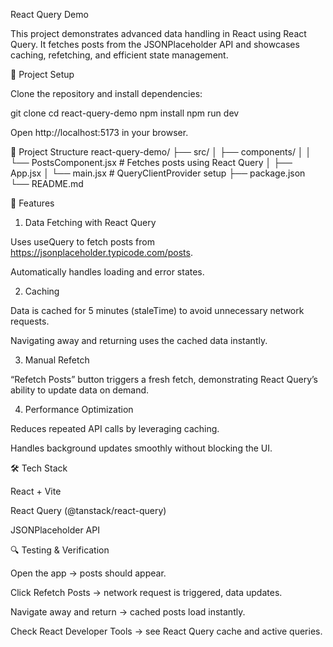 React Query Demo

This project demonstrates advanced data handling in React using React Query.
It fetches posts from the JSONPlaceholder API and showcases caching, refetching, and efficient state management.

🚀 Project Setup

Clone the repository and install dependencies:

git clone <your-repo-url>
cd react-query-demo
npm install
npm run dev


Open http://localhost:5173
 in your browser.

📂 Project Structure
react-query-demo/
├── src/
│   ├── components/
│   │   └── PostsComponent.jsx   # Fetches posts using React Query
│   ├── App.jsx
│   └── main.jsx                 # QueryClientProvider setup
├── package.json
└── README.md

📝 Features
1. Data Fetching with React Query

Uses useQuery to fetch posts from https://jsonplaceholder.typicode.com/posts.

Automatically handles loading and error states.

2. Caching

Data is cached for 5 minutes (staleTime) to avoid unnecessary network requests.

Navigating away and returning uses the cached data instantly.

3. Manual Refetch

“Refetch Posts” button triggers a fresh fetch, demonstrating React Query’s ability to update data on demand.

4. Performance Optimization

Reduces repeated API calls by leveraging caching.

Handles background updates smoothly without blocking the UI.

🛠 Tech Stack

React + Vite

React Query (@tanstack/react-query)

JSONPlaceholder API

🔍 Testing & Verification

Open the app → posts should appear.

Click Refetch Posts → network request is triggered, data updates.

Navigate away and return → cached posts load instantly.

Check React Developer Tools → see React Query cache and active queries.
